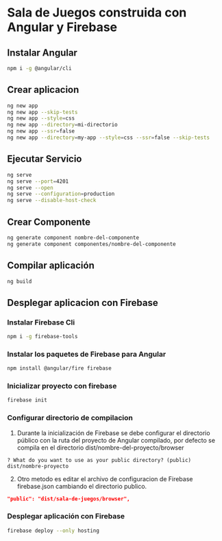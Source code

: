# Sala de Juegos construida con Angular y Firebase

## Instalar Angular
```bash
npm i -g @angular/cli
```

## Crear aplicacion
```bash
ng new app
ng new app --skip-tests
ng new app --style=css
ng new app --directory=mi-directorio
ng new app --ssr=false
ng new app --directory=my-app --style=css --ssr=false --skip-tests
```

## Ejecutar Servicio
```bash
ng serve
ng serve --port=4201
ng serve --open
ng serve --configuration=production
ng serve --disable-host-check
```

## Crear Componente
```bash
ng generate component nombre-del-componente
ng generate component componentes/nombre-del-componente
```

## Compilar aplicación
```bash
ng build
```

## Desplegar aplicacion con Firebase
### Instalar Firebase Cli
```bash
npm i -g firebase-tools
```

### Instalar los paquetes de Firebase para Angular
```bash
npm install @angular/fire firebase
```

### Inicializar proyecto con firebase
```bash
firebase init
```

### Configurar directorio de compilacion
1. Durante la inicialización de Firebase se debe configurar el directorio público con la ruta del proyecto de Angular compilado, por defecto se compila en el directorio dist/nombre-del-proyecto/browser
```
? What do you want to use as your public directory? (public) dist/nombre-proyecto
```

2. Otro metodo es editar el archivo de configuracion de Firebase firebase.json cambiando el directorio publico.
```json
"public": "dist/sala-de-juegos/browser",
```


### Desplegar aplicación con Firebase
```bash
firebase deploy --only hosting
```